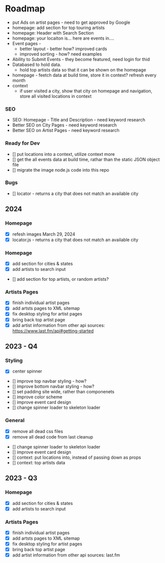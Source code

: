 # Roadmap

- put Ads on artist pages - need to get approved by Google
- homepage: add section for top touring artists
- homepage: Header with Search Section
- homepage: your locaiton is... here are events in....
- Event pages -
  - better layout - better how? improved cards
  - improved sorting - how? need examples
- Ability to Submit Events - they become featured, need login for thid
- Databased to hold data.
  - hold top artists data so that it can be shown on the homepage
- homepage - feetch data at build time, store it in context? refresh every month
- context
  - if user visited a city, show that city on homepage and navigation, store all visited locations in context

### SEO 

- SEO: Homepage - Title and Description - need keyword research
- Better SEO on City Pages - need keyword research
- Better SEO on Artist Pages - need keyword research

### Ready for Dev

- [] put locations into a context, utilize context more
- [] get the all events data at build time, rathar than the static JSON object file
- [] migrate the image node.js code into this repo

### Bugs

- [] locator - returns a city that does not match an available city

## 2024

### Homepage

- [x] refesh images March 29, 2024
- [x] locator.js - returns a city that does not match an available city

### Homepage

- [x] add section for cities & states
- [x] add artists to search input
- [] add section for top artists, or random artists?

### Artists Pages

- [x] finish individual artist pages
- [x] add artsts pages to XML sitemap
- [x] fix desktop styling for artist pages
- [x] bring back top artist page
- [x] add artist information from other api sources: https://www.last.fm/api#getting-started

## 2023 - Q4

### Styling

- [x] center spinner
- [] improve top navbar styling - how?
- [] improve bottom navbar styling - how?
- [] set padding site wide, rather than componenets
- [] improve color scheme
- [] improve event card design
- [] change spinner loader to skeleton loader

### General

- [x] remove all dead css files
- [x] remove all dead code from last cleanup
- [] change spinner loader to skeleton loader
- [] improve event card design
- [] context: put locations into, instead of passing down as props
- [] context: top artists data

## 2023 - Q3

### Homepage

- [x] add section for cities & states
- [x] add artists to search input

### Artists Pages

- [x] finish individual artist pages
- [x] add artsts pages to XML sitemap
- [x] fix desktop styling for artist pages
- [x] bring back top artist page
- [x] add artist information from other api sources: last.fm
